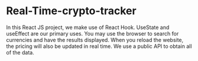# Real-Time-crypto-tracker

In this React JS project, we make use of React Hook. UseState and useEffect are our primary uses. You may use the browser to search for currencies and have the results displayed. When you reload the website, the pricing will also be updated in real time. We use a public API to obtain all of the data.
